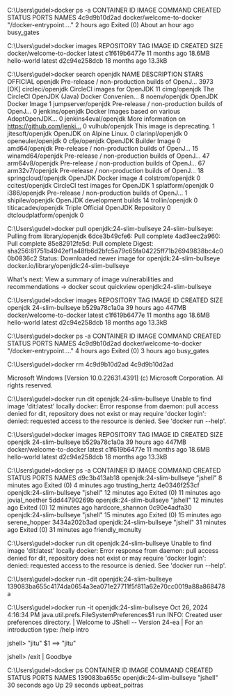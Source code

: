 
C:\Users\gudel>docker ps -a
CONTAINER ID   IMAGE                      COMMAND                  CREATED       STATUS                         PORTS     NAMES
4c9d9b10d2ad   docker/welcome-to-docker   "/docker-entrypoint.…"   2 hours ago   Exited (0) About an hour ago             busy_gates

C:\Users\gudel>docker images
REPOSITORY                 TAG       IMAGE ID       CREATED         SIZE
docker/welcome-to-docker   latest    c1f619b6477e   11 months ago   18.6MB
hello-world                latest    d2c94e258dcb   18 months ago   13.3kB

C:\Users\gudel>docker search openjdk
NAME                      DESCRIPTION                                     STARS     OFFICIAL
openjdk                   Pre-release / non-production builds of OpenJ…   3973      [OK]
circleci/openjdk          CircleCI images for OpenJDK                     11
cimg/openjdk              The CircleCI OpenJDK (Java) Docker Convenien…   8
noenv/openjdk             OpenJDK Docker Image                            1
jumpserver/openjdk        Pre-release / non-production builds of OpenJ…   0
jenkins/openjdk            Docker Images based on various AdoptOpenJDK…   0
jenkins4eval/openjdk      More information on https://github.com/jenki…   0
vulhub/openjdk            This image is deprecating.                      1
jitesoft/openjdk          OpenJDK on Alpine Linux.                        0
clarinpl/openjdk                                                          0
openeuler/openjdk                                                         0
cfje/openjdk              OpenJDK Builder Image                           0
amd64/openjdk             Pre-release / non-production builds of OpenJ…   15
winamd64/openjdk          Pre-release / non-production builds of OpenJ…   47
arm64v8/openjdk           Pre-release / non-production builds of OpenJ…   67
arm32v7/openjdk           Pre-release / non-production builds of OpenJ…   18
springcloud/openjdk       OpenJDK Docker image                            4
colstrom/openjdk                                                          0
ccitest/openjdk           CircleCI test images for OpenJDK                1
splatform/openjdk                                                         0
i386/openjdk              Pre-release / non-production builds of OpenJ…   1
shipilev/openjdk          OpenJDK development builds                      14
trollin/openjdk                                                           0
titicacadev/openjdk       Triple Official OpenJDK Repository              0
dtcloudplatform/openjdk                                                   0

C:\Users\gudel>docker pull openjdk:24-slim-bullseye
24-slim-bullseye: Pulling from library/openjdk
6dce3b49cfe6: Pull complete
4ad3eec2a960: Pull complete
85e82912fe5d: Pull complete
Digest: sha256:81751b4942ef1a48fb6d2bfc5a79c65fa04225ff71b26949838bc4c00b0836c2
Status: Downloaded newer image for openjdk:24-slim-bullseye
docker.io/library/openjdk:24-slim-bullseye

What's next:
    View a summary of image vulnerabilities and recommendations → docker scout quickview openjdk:24-slim-bullseye

C:\Users\gudel>docker images
REPOSITORY                 TAG                IMAGE ID       CREATED         SIZE
openjdk                    24-slim-bullseye   b529a78c1a0a   39 hours ago    447MB
docker/welcome-to-docker   latest             c1f619b6477e   11 months ago   18.6MB
hello-world                latest             d2c94e258dcb   18 months ago   13.3kB

C:\Users\gudel>docker ps -a
CONTAINER ID   IMAGE                      COMMAND                  CREATED       STATUS                   PORTS     NAMES
4c9d9b10d2ad   docker/welcome-to-docker   "/docker-entrypoint.…"   4 hours ago   Exited (0) 3 hours ago             busy_gates

C:\Users\gudel>docker rm 4c9d9b10d2ad
4c9d9b10d2ad


Microsoft Windows [Version 10.0.22631.4391]
(c) Microsoft Corporation. All rights reserved.

C:\Users\gudel>docker run dit openjdk:24-slim-bullseye
Unable to find image 'dit:latest' locally
docker: Error response from daemon: pull access denied for dit, repository does not exist or may require 'docker login': denied: requested access to the resource is denied.
See 'docker run --help'.

C:\Users\gudel>docker images
REPOSITORY                 TAG                IMAGE ID       CREATED         SIZE
openjdk                    24-slim-bullseye   b529a78c1a0a   39 hours ago    447MB
docker/welcome-to-docker   latest             c1f619b6477e   11 months ago   18.6MB
hello-world                latest             d2c94e258dcb   18 months ago   13.3kB

C:\Users\gudel>docker ps -a
CONTAINER ID   IMAGE                      COMMAND    CREATED          STATUS                      PORTS     NAMES
d9c3b413ab18   openjdk:24-slim-bullseye   "jshell"   8 minutes ago    Exited (0) 4 minutes ago              trusting_hertz
4e0346f253cf   openjdk:24-slim-bullseye   "jshell"   12 minutes ago   Exited (0) 11 minutes ago             jovial_noether
5dd44790269b   openjdk:24-slim-bullseye   "jshell"   12 minutes ago   Exited (0) 12 minutes ago             hardcore_shannon
0c90e4adfa30   openjdk:24-slim-bullseye   "jshell"   15 minutes ago   Exited (0) 15 minutes ago             serene_hopper
3434a202b3ad   openjdk:24-slim-bullseye   "jshell"   31 minutes ago   Exited (0) 31 minutes ago             friendly_mcnulty

C:\Users\gudel>docker run dit openjdk:24-slim-bullseye
Unable to find image 'dit:latest' locally
docker: Error response from daemon: pull access denied for dit, repository does not exist or may require 'docker login': denied: requested access to the resource is denied.
See 'docker run --help'.

C:\Users\gudel>docker run -dit openjdk:24-slim-bullseye
139083ba655c4174da0654a3ea071e27711f5f811a62e70cc0019a88a868478a

C:\Users\gudel>docker run -it openjdk:24-slim-bullseye
Oct 26, 2024 4:16:34 PM java.util.prefs.FileSystemPreferences$1 run
INFO: Created user preferences directory.
|  Welcome to JShell -- Version 24-ea
|  For an introduction type: /help intro

jshell> "jitu"
$1 ==> "jitu"

jshell> /exit
|  Goodbye

C:\Users\gudel>docker ps
CONTAINER ID   IMAGE                      COMMAND    CREATED          STATUS          PORTS     NAMES
139083ba655c   openjdk:24-slim-bullseye   "jshell"   30 seconds ago   Up 29 seconds             upbeat_poitras
